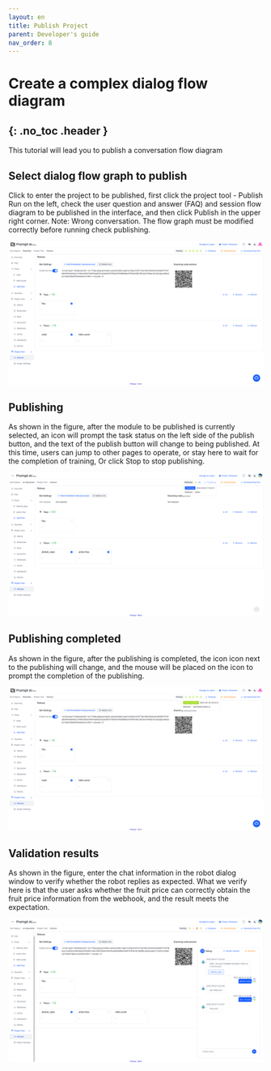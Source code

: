 ```yaml
---
layout: en
title: Publish Project
parent: Developer's guide
nav_order: 8
---
```


# Create a complex dialog flow diagram
{: .no_toc .header }
---

This tutorial will lead you to publish a conversation flow diagram

## Select dialog flow graph to publish

Click to enter the project to be published, first click the project tool - Publish Run on the left, check the user question and answer (FAQ) and session flow diagram to be published in the interface, and then click Publish in the upper right corner. Note: Wrong conversation.
The flow graph must be modified correctly before running check publishing.

![01-publish.png](/assets/images/tutorial/flow/publish/01-publish.png)

## Publishing

As shown in the figure, after the module to be published is currently selected, an icon will prompt the task status on the left side of the publish button, and the text of the publish button will change to being published. At this time, users can jump to other pages to operate, or stay here to wait for the completion of training,
Or click Stop to stop publishing.

![02-publishing.png](/assets/images/tutorial/flow/publish/02-publish.png)

## Publishing completed

As shown in the figure, after the publishing is completed, the icon icon next to the publishing will change, and the mouse will be placed on the icon to prompt the completion of the publishing.

![03-publish-success.png](/assets/images/tutorial/flow/publish/03-publish.png)

## Validation results

As shown in the figure, enter the chat information in the robot dialog window to verify whether the robot replies as expected.
What we verify here is that the user asks whether the fruit price can correctly obtain the fruit price information from the webhook, and the result meets the expectation.

![04-publish-confirm](/assets/images/tutorial/flow/publish/04-publish.png)
